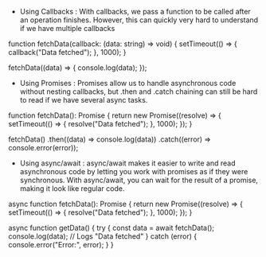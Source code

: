 * Using Callbacks : With callbacks, we pass a function to be called after an operation finishes. However, this can quickly very hard to understand if we have multiple callbacks 

function fetchData(callback: (data: string) => void) {
  setTimeout(() => {
    callback("Data fetched");
  }, 1000);
}

fetchData((data) => {
  console.log(data); 
});

* Using Promises : Promises allow us to handle asynchronous code without nesting callbacks, but .then and .catch chaining can still be hard to read if we have several async tasks.

function fetchData(): Promise<string> {
  return new Promise((resolve) => {
    setTimeout(() => {
      resolve("Data fetched");
    }, 1000);
  });
}

fetchData()
  .then((data) => console.log(data)) 
  .catch((error) => console.error(error));

* Using async/await : async/await makes it easier to write and read asynchronous code by letting you work with promises as if they were synchronous. With async/await, you can wait for the result of a promise, making it look like regular code.

async function fetchData(): Promise<string> {
  return new Promise((resolve) => {
    setTimeout(() => {
      resolve("Data fetched");
    }, 1000);
  });
}

async function getData() {
  try {
    const data = await fetchData();
    console.log(data); // Logs "Data fetched"
  } catch (error) {
    console.error("Error:", error);
  }
}
